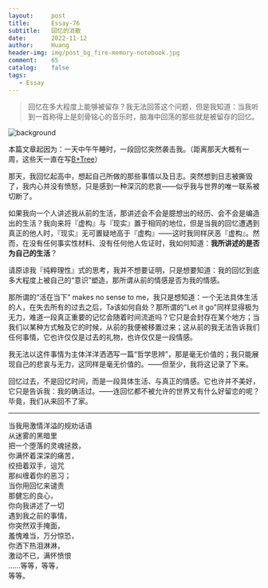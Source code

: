 ```yaml
---
layout:     post
title:      Essay-76
subtitle:   回忆的消散
date:       2022-11-12
author:     Huang
header-img: img/post_bg_fire-memory-notebook.jpg
comment:    65
catalog:    false
tags:
   - Essay
---
```


> 回忆在多大程度上能够被留存？我无法回答这个问题，但是我知道：当我听到一首称得上是刻骨铭心的音乐时，脑海中回荡的那些就是被留存的回忆。

![background](https://huang-feiyu.github.io/img/post_bg_fire-memory-notebook.jpg)

本篇文章起因为：一天中午午睡时，一段回忆突然袭击我。（距离那天大概有一周，这些天一直在写[B+Tree](https://15445.courses.cs.cmu.edu/fall2022/project2)）

那天，我回忆起高中，想起自己所做的那些事情以及日志。突然想到日志被撕毁了，我内心并没有愤怒，只是感到一种深沉的悲哀——似乎我与世界的唯一联系被切断了。

如果我向一个人讲述我从前的生活，那讲述会不会是臆想出的经历、会不会是编造出的生活？我向来将『虚构』与『现实』置于相同的地位，但是当我的回忆遭遇到真正的他人时，『现实』无可置疑地高于『虚构』——这时我同样厌恶『虚构』。然而，在没有任何事实性材料、没有任何他人佐证时，我如何知道：**我所讲述的是否为自己的生活**？

请原谅我『纯粹理性』式的思考，我并不想要证明，只是想要知道：我的回忆到底多大程度上被自己的“意识”塑造，那所谓从前的情感是否为我的情感。

那所谓的“活在当下” makes no sense to me，我只是想知道：一个无法具体生活的人，在失去所有的过去之后，Ta该如何自处？那所谓的"Let it go"同样显得极为无力，难道一段真正重要的记忆会随着时间流逝吗？它只是会封存在某个地方；当我们以某种方式触及它的时候，从前的我便被移置过来；这从前的我无法告诉我们任何事情，它也许仅仅是过去的礼物，也许仅仅是一段情感。

我无法以这件事情为主体洋洋洒洒写一篇“哲学思辨”，那是毫无价值的；我只能展现自己的悲哀与无力，这同样是毫无价值的。——但至少，我将这记录了下来。

回忆过去，不是回忆时间，而是一段具体生活、与真正的情感。它也许并不美好，它只是告诉我：我的确活过。——连回忆都不被允许的世界又有什么好留恋的呢？毕竟，我们从来回不了家。

---

当我用激情洋溢的规劝话语<br/>从迷雾的黑暗里<br/>把一个堕落的灵魂拯救，<br/>你满怀着深深的痛苦，<br/>绞扭着双手，诅咒<br/>那纠缠着你的恶习；<br/>当你用回忆来谴责<br/>那健忘的良心，<br/>你向我讲述了一切<br/>遇到我之前的事情，<br/>你突然双手掩面，<br/>羞愧难当，万分惊恐，<br/>你洒下热泪淋淋，<br/>激动不已，满怀愤恨<br/>……等等，等等，<br/>等等。
